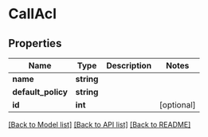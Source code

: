 # CallAcl

## Properties
Name | Type | Description | Notes
------------ | ------------- | ------------- | -------------
**name** | **string** |  | 
**default_policy** | **string** |  | 
**id** | **int** |  | [optional] 

[[Back to Model list]](../README.md#documentation-for-models) [[Back to API list]](../README.md#documentation-for-api-endpoints) [[Back to README]](../README.md)


